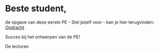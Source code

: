# Beste student,

de opgave van deze eerste PE - Stel jezelf voor - kan je hier terugvinden: [Opdracht](Opgave/2022-JH1-D-WFB-PE01.pdf)

Succes bij het ontwerpen van de PE!

De lectoren
